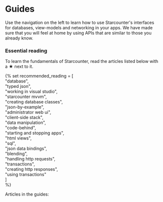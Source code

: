# Guides

Use the navigation on the left to learn how to use Starcounter's interfaces for databases, view-models and networking in your apps. We have made sure that you will feel at home by using APIs that are similar to those you already know.

### Essential reading

To learn the fundamentals of Starcounter, read the articles listed below with a ★ next to it.

{% set recommended\_reading = \[  
        "database",  
        "typed json",  
        "working in visual studio",  
        "starcounter mvvm",  
        "creating database classes",  
        "json-by-example",  
        "administrator web ui",  
        "client-side stack",  
        "data manipulation",  
        "code-behind",  
        "starting and stopping apps",  
        "html views",  
        "sql",  
        "json data bindings",  
        "blending",  
        "handling http requests",  
        "transactions",  
        "creating http responses",  
        "using transactions"  
    \]  
%}

Articles in the guides:



